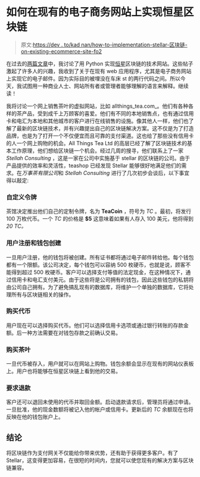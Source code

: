 # 如何在现有的电子商务网站上实现恒星区块链

> 原文:[https://dev . to/kad nan/how-to-implementation-stellar-区块链-on-existing-ecommerce-site-fo2](https://dev.to/kadnan/how-to-implement-stellar-blockchain-on-existing-ecommerce-site-fo2)

在过去的[两篇文章](http://blog.adnansiddiqi.me/tag/stellar/)中，我讨论了用 Python 实现[恒星](https://stellar.org)区块链的技术网站。这些帖子激起了许多人的兴趣，我收到了关于在现有 web 应用程序，尤其是电子商务网站上实现它的电子邮件。因为实际目的被埋没在车床 st 的两行代码之间。所以今天，我试图用一种商业人士、网站所有者或管理者能够理解的语言来解释。继续读！

我将讨论一个网上销售茶叶的虚拟网站，比如 allthings_tea.com_。他们有各种各样的茶产品，受到成千上万顾客的喜爱。他们有不同的本地销售点，也有通过信用卡和电汇为本地和其他城市的客户进行在线销售的设施。像其他人一样，他们也了解了最新的区块链技术，并有兴趣提出自己的区块链解决方案。这不仅是为了打造品牌，也是为了打开一个不仅便宜而且可靠的支付渠道。这也给了那些没有信用卡的人一个网上购物的机会。All Things Tea Ltd 的高层已经了解了区块链技术的基本工作原理，他们想给区块链一个机会。经过几周的搜寻，他们联系上了一家 *Stellah Consulting* ，这是一家在公司中实施基于 stellar 的区块链的公司。由于产品提供的效率和灵活性，teashop 已经发现 Stellar 能够很好地满足他们的需求。在*万事茶有限公司*和 *Stellah Consulting* 进行了几次初步会谈后，以下事宜得以敲定:

### [](#custom-token)自定义令牌

茶馆决定推出他们自己的定制令牌，名为 **TeaCoin** ，符号为 *TC* 。最初，将发行 100 万枚代币。一个 *TC* 的价格是 **$5** 这意味着如果有人存入 100 美元，他将得到 _20 TC。_

### [](#user-registration-and-wallet-creation)用户注册和钱包创建

一旦用户注册，他的钱包将被创建。所有证书都将通过电子邮件转给他。每个钱包都有一个限额。该公司决定，每个钱包可以容纳 500 枚硬币，也就是说，顾客不能得到超过 500 枚硬币。客户可以选择支付等值的法定现金，在这种情况下，通过信用卡和电汇支付美元。由于这些将是公司拥有的钱包，因此这些钱包的私钥将由公司自己拥有。为了避免搞乱现有的数据库，将维护一个单独的数据库，它将处理所有与区块链相关的操作。

### [](#buying-tokens)购买代币

用户现在可以选择购买代币。他们可以选择信用卡选项或通过银行转账的存款金额。后一种方法需要在对钱包存款之前确认交易。

### [](#buying-tea)购买茶叶

一旦代币被存入，用户就可以在网站上购物。钱包余额会显示在现有的网站仪表板上。用户也将能够在恒星区块链上看到他的交易。

### [](#asking-refunds)要求退款

客户还可以退回未使用的代币并取回金额。启动退款请求后，管理员将通过申请。一旦批准，他的现金数额将被记入他的帐户或信用卡。更新后的 *TC* 余额现在也将反映在他的钱包账户上。

## [](#conclusion)结论

将区块链作为支付网关不仅能给你带来优势，还有助于获得更多客户。有了 Stellar，这变得更加容易，在很短的时间内，您就可以使您现有的解决方案与区块链兼容。